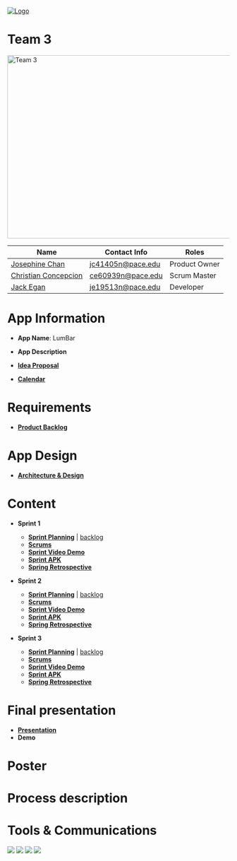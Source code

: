 <a href="https://github.com/paceuniversity/cs389f2022team3"><img src = "https://imgur.com/po4wbwv.png" alt="Logo"></a>

# Team 3

<a href="https://github.com/paceuniversity/cs389s2022team3"><img src = "https://imgur.com/qlfVSTd.png" alt="Team 3" height = "415" width="554"></a>

| Name                                      | Contact Info      | Roles          |
| ----------------------------------------- | ----------------- | -------------- |
| [Josephine Chan](https://github.com/JC32101)       | jc41405n@pace.edu | Product Owner |
| [Christian Concepcion](https://github.com/ce60939n)     | ce60939n@pace.edu | Scrum Master |
| [Jack Egan](https://github.com/jackegan444) | je19513n@pace.edu | Developer|

# App Information

* **App Name**: LumBar

* **App Description**

* [**Idea Proposal**](https://docs.google.com/document/d/1K9LND5sPPHR9ES6Eiql0esIrMomXwbib/edit?usp=sharing&ouid=113850289169906394470&rtpof=true&sd=true)

* [**Calendar**](https://calendar.google.com/calendar/u/0?cid=aXZoMmU3NjhzMjRkdGlxZWYwcXZvbzhxcjBAZ3JvdXAuY2FsZW5kYXIuZ29vZ2xlLmNvbQ)

# Requirements

* [**Product Backlog**](https://docs.google.com/spreadsheets/d/135c6JsQN4UTsBRrBcKcYqUYMNWI__qDn9qXHS7ra_cc/edit#gid=1064640418)

# App Design
* [**Architecture & Design**](https://docs.google.com/document/d/1tkVDwMjryCOzyxC_kNbw0DVB1HPw76qENcFqsgl1UHM/edit?usp=sharing)

# Content

* **Sprint 1**
  * [**Sprint Planning**](https://docs.google.com/document/d/1wE4Kct3EDs_IfUM8kzJJFkTJQDPeCHg2AtvuexqCD_w/edit#) | [backlog](https://docs.google.com/spreadsheets/d/135c6JsQN4UTsBRrBcKcYqUYMNWI__qDn9qXHS7ra_cc/edit#gid=1056044682)
  * [**Scrums**](https://docs.google.com/document/d/1P6AUasCSz6hX_XFQOuNV6MJ3A-Hg7bLd2VN_8UuCuac/edit#)
  * [**Sprint Video Demo**](https://youtu.be/2CFeL8ShRTQ)
  * [**Sprint APK**](https://drive.google.com/file/d/1mCo3PJOLFYlOZAtWqHuQO_T2UKS8mDyp/view?usp=sharing)
  * [**Spring Retrospective**](https://docs.google.com/document/d/1n9fSvFGrJjdvmHiGy-F5BJsv1m51FrfNWzxHDSlm2uE/edit?usp=sharing)

* **Sprint 2**
  * [**Sprint Planning**](https://docs.google.com/document/d/1tuJuhY_ypjMaqBIpk3ww0AFEHv7DvcIc9lOw7EFMcbs/edit?usp=sharing) | [backlog](https://docs.google.com/spreadsheets/d/135c6JsQN4UTsBRrBcKcYqUYMNWI__qDn9qXHS7ra_cc/edit#gid=1338829003)
  * [**Scrums**](https://docs.google.com/document/d/1nLpEYpNtR9cY3jH30ZV4HKVDrU-cDQxQGYDhpMh2J9k/edit?usp=sharing)
  * [**Sprint Video Demo**](https://www.youtube.com/watch?v=CTP1ahdPkp8)
  * [**Sprint APK**](https://drive.google.com/file/d/158rv_DN3O7kFao0uxrajuRZovN60KLqT/view?usp=sharing)
  * [**Spring Retrospective**](https://docs.google.com/document/d/1UlJ0wvdDWIiz8A1-S3ZL6HV5giNk1MtvNBMVhk0Z83c/edit?usp=sharing)

* **Sprint 3** 
  * [**Sprint Planning**](https://docs.google.com/document/d/17-lt3mgCHHbr3EXsBYjzqDFy-zIeAZJobvYVShG1qsA/edit?usp=sharing) | [backlog](https://docs.google.com/spreadsheets/d/135c6JsQN4UTsBRrBcKcYqUYMNWI__qDn9qXHS7ra_cc/edit#gid=1920406310)
  * [**Scrums**](https://docs.google.com/document/d/1VWi5AxpVP9JSTgsx6JaYVoLT8HNNQKlySfG8yHniVK8/edit)
  * [**Sprint Video Demo**](https://youtube.com/shorts/x57ZchE6aKA?feature=share)
  * [**Sprint APK**](https://drive.google.com/file/d/1zv_YtNWkj7vm3SUG717URCh3Fo0CR1FT/view?usp=drivesdk)
  * [**Spring Retrospective**](https://docs.google.com/document/d/1X1A1WQtI5iO9NI-wGVCfso7cmfOUnDULAv2VJXz_mt8/edit?usp=sharing)

# **Final presentation**
* [**Presentation**](https://docs.google.com/presentation/d/1mzVweSKVbmSz4_weloBQLhyWWRF-KX8T3Bu6BiJ02hM/edit?usp=sharing)
* **Demo**

# **Poster**

# **Process description**

# **Tools & Communications**
[![](https://i.imgur.com/md5VyLX.png)](https://discord.com/)
[![](https://i.imgur.com/sUs2pG4.png)](https://github.com/)
[![](https://i.imgur.com/DMpHchR.png)](https://developer.android.com/studio)
[![](https://i.imgur.com/UFflCJs.png)](https://www.adobe.com/products/photoshop.html)
